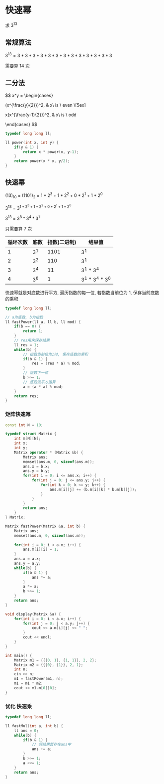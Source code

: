 <!--
 * @Description: 
 * @Version: 1.0
 * @Autor: DaLao
 * @Email: dalao@xxx.com
 * @Date: 2021-01-16 17:59:35
 * @LastEditors: dalao
 * @LastEditTime: 2023-03-17 23:57:50
-->

# 快速幂


求 $3^{13}$

## 常规算法


$3^{13}=3*3*3*3*3*3*3*3*3*3*3*3*3$

需要算 $14$ 次



## 二分法


$$
x^y = 
\begin{cases}

(x^{\frac{y}{2}})^2, & x\ is \ even \\[5ex]

x(x^{\frac{y-1}{2}})^2, & x\ is \ odd

\end{cases}
$$

```c
typedef long long ll;

ll power(int x, int y) {
    if(y & 1) {
        return x * power(x, y-1);
    }
    return power(x * x, y/2);
}
```



## 快速幂


$(13)_{10}$ = $(1101)_2$ = $1*2^3+1*2^2+0*2^1+1*2^0$

$3^{13}$ = $3^{1 * 2^3 +1 * 2^2 + 0 * 2^1 + 1 * 2^0}$

$3^{13}$ = $3^8*3^4*3^1$

只需要算 $7$ 次

| 循环次数 | 底数  | 指数(二进制) | 结果值                |
| -------- | ----- | ------------ | --------------------- |
| $1$      | $3^1$ | $1101$       | $3^1$                 |
| $2$      | $3^2$ | $110$        | $3^1$                 |
| $3$      | $3^4$ | $11$         | $3^1$ * $3^4$         |
| $4$      | $3^8$ | $1$          | $3^1$ * $3^4$ * $3^8$ |

快速幂就是对底数进行平方, 遍历指数的每一位, 若指数当前位为 1, 保存当前底数的乘积

```c++
typedef long long ll;

// a为底数, b为指数
ll fastPower(ll a, ll b, ll mod) {
    if(b == 0) {
        return 1;
    }
    // res用来保存结果
    ll res = 1;
    while(b) {
        // 指数当前位为1时, 保存底数的乘积
        if(b & 1) {
            res = (res * a) % mod;
        }
        // 指数下一位
        b >>= 1;
        // 底数做平方运算
        a = (a * a) % mod;
    }
    return res;
}
```


### 矩阵快速幂


```c++
const int N = 10;

typedef struct Matrix {
    int m[N][N];
    int x;
    int y;
    Matrix operator * (Matrix &b) {
        Matrix ans;
        memset(ans.m, 0, sizeof(ans.m));
        ans.x = b.x;
        ans.y = b.y;
        for(int i = 0; i <= ans.x; i++) {
            for(int j = 0; j <= ans.y; j++) {
                for(int k = 0; k <= y; k++) {
                    ans.m[i][j] += (b.m[i][k] * b.m[k][j]);
                }
            }
        }
        return ans;
    }
} Matrix;

Matrix fastPower(Matrix &a, int b) {
    Matrix ans;
    memset(ans.m, 0, sizeof(ans.m));
    
    for(int i = 0; i < a.x; i++) {
        ans.m[i][i] = 1;
    }
    ans.x = a.x;
    ans.y = a.y;
    while(b) {
        if(b & 1) {
            ans *= a;
        }
        a *= a;
        b >>= 1;
    }
    return ans;
}

void display(Matrix &a) {
    for(int i = 0; i < a.x; i++) {
        for(int j = 0; j < a.y; j++) {
            cout << a.m[i][j] << " ";
        }
        cout << endl;
    }
}

int main() {
    Matrix m1 = {{{0, 1}, {1, 1}}, 2, 2};
    Matrix m2 = {{{0}, {1}}, 2, 1};
    int n;
    cin >> n;
    m1 = fastPower(m1, n);
    m1 = m1 * m2;
    cout << m1.m[0][0];
}
```


### 优化 快速乘


```c
typedef long long ll;

ll fastMul(int a, int b) {
    ll ans = 0;
    while(b) {
        if(b & 1) {
            // 将结果暂存在ans中 
            ans += a;
        } 
        b >>= 1; 
        a <<= 1;
    }
    return ans;
}
```